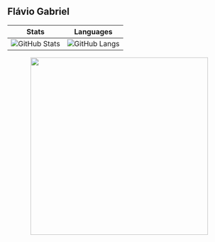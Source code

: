 ## Flávio Gabriel
| Stats                                     | Languages                   |
|--------------------------------------------------|---------------------------------------|
| ![GitHub Stats](https://github-readme-stats.vercel.app/api?username=FlavioGabrielB&show_icons=true&theme=aura) | ![GitHub Langs](https://github-readme-stats.vercel.app/api/top-langs/?username=FlavioGabrielB&theme=aura) |
<div align="center">
  <img src="https://media.giphy.com/media/FKGqMd25QoAY1J51LM/giphy.gif" width="400"/>
<div>

